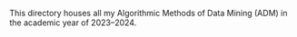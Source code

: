 This directory houses all my Algorithmic Methods of Data Mining (ADM) in the academic year of 2023–2024. 
